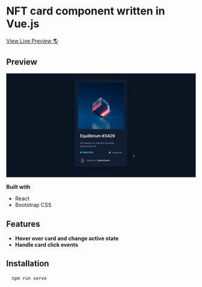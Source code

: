 # NFT card component written in Vue.js

[View Live Preview 🌎](https://nft-card-component-react.vercel.app/)

## Preview

![Alt Text](https://github.com/johnnyperdomo/nft-card-component/blob/main/src/assets/nft-card.gif)

**Built with**
- React
- Bootstrap CSS

## Features
- **Hover over card and change active state**
- **Handle card click events**

## Installation
```
  npm run serve
  ```
